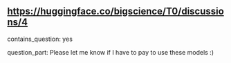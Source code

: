 ## https://huggingface.co/bigscience/T0/discussions/4

contains_question: yes

question_part: Please let me know if I have to pay to use these models :)